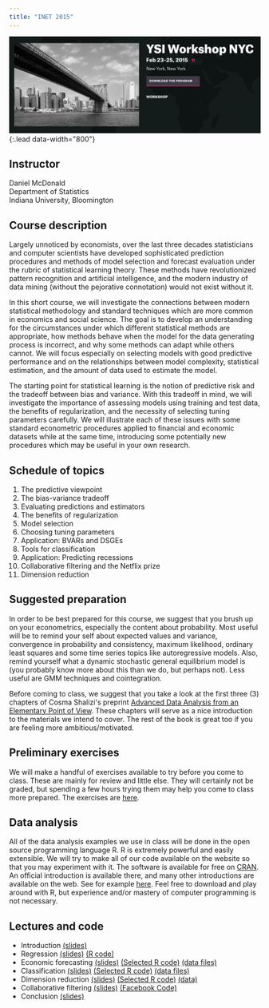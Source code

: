 ```yaml
---
title: "INET 2015"
---
```


![](/assets/teaching/inet2015/inetlogo2015.png){:.lead data-width="800"}




## Instructor
Daniel McDonald  
Department of Statistics  
Indiana University, Bloomington  



## Course description


Largely unnoticed by economists, over the last three decades
statisticians and computer scientists have developed sophisticated
prediction procedures and methods of model selection and forecast
evaluation under the rubric of statistical learning theory. These
methods have revolutionized pattern recognition and artificial
intelligence, and the modern industry of data mining (without the
pejorative connotation) would not exist without it.

In this short course, we will investigate the connections between
modern statistical methodology and standard techniques which are more
common in economics and social science. The goal is to develop an
understanding for the circumstances under which different statistical
methods are appropriate, how methods behave when the model for the
data generating process is incorrect, and why some methods can adapt
while others cannot. We will focus especially on selecting models with
good predictive performance and on the relationships between model
complexity, statistical estimation, and the amount of data used to
estimate the model.

The starting point for statistical learning is the notion of
predictive risk and the tradeoff between bias and variance. With this
tradeoff in mind, we will investigate the importance of assessing
models using training and test data, the benefits of regularization,
and the necessity of selecting tuning parameters carefully. We will
illustrate each of these issues with some standard econometric
procedures applied to financial and economic datasets while at the
same time, introducing some potentially new procedures which may be
useful in your own research.


## Schedule of topics


1. The predictive viewpoint
2. The bias-variance tradeoff
3. Evaluating predictions and estimators
4. The benefits of regularization
4. Model selection
5. Choosing tuning parameters
6. Application: BVARs and DSGEs
7. Tools for classification
9. Application: Predicting recessions
9. Collaborative filtering and the Netflix prize
1. Dimension reduction


## Suggested preparation

In order to be best prepared for this course, we suggest that you
brush up on your econometrics, especially the content about
probability. Most useful will be to remind your self about expected
values and variance, convergence in probability and consistency,
maximum likelihood, ordinary least squares and some time series topics
like autoregressive models. Also, remind yourself what a dynamic
stochastic general equilibrium model is (you probably know more about
this than we do, but perhaps not). Less useful are GMM techniques and
cointegration.

Before coming to class, we suggest that you take a look at the first
three (3) chapters of Cosma Shalizi's preprint 
[Advanced Data Analysis from an Elementary Point of View](http://www.stat.cmu.edu/~cshalizi/ADAfaEPoV/).
These chapters will serve as a nice introduction to the materials we intend to
cover. The rest of the book is great too if you are feeling more
ambitious/motivated.


## Preliminary exercises

We will make a handful of exercises available to try before you come
to class. These are mainly for review and little else. They will
certainly not be graded, but spending a few hours trying them may help
you come to class more prepared. The exercises are [here](/assets/teaching/inet2013/prelimQuestions.pdf).

## Data analysis

All of the data analysis examples we use in class will be done in the
open source programming language R. R is extremely
powerful and easily extensible. We will try to make all of our code
available on the website so that you may experiment with it. The
software is available for free on [CRAN](http://cran.r-project.org/). An
official introduction is available there, and many other introductions
are available on the web. See for example [here](/code-links.html). Feel free to download and play around with
R, but experience and/or mastery of computer programming is not
necessary.

## Lectures and code

* Introduction [(slides)](/assets/teaching/inet2015/inet2015intro.pdf)
* Regression [(slides)](/assets/teaching/inet2015/inet2015regression.pdf) [(R code)](/assets/teaching/inet2015/regression.R)
* Economic forecasting [(slides)](/assets/teaching/inet2015/inet2015econfcast.pdf) [(Selected R code)](/assets/teaching/inet2015/econfcast.R) [(data files)](/assets/teaching/inet2015/econfcast.zip)
* Classification [(slides)](/assets/teaching/inet2015/inet2015classification.pdf) [(Selected R code)](/assets/teaching/inet2015/classification.R) [(data files)](/assets/teaching/inet2015/classification.zip)
* Dimension reduction [(slides)](/assets/teaching/inet2015/inet2015moremethods.pdf) [(Selected R code)](/assets/teaching/inet2015/embeddings.R) [(data)](/assets/teaching/inet2015/nci.data)
* Collaborative filtering [(slides)](/assets/teaching/inet2015/inet2015cftemp.pdf) [(Facebook Code)](/assets/teaching/inet2015/facebook.R)
* Conclusion [(slides)](/assets/teaching/inet2015/inet2015conclusion.pdf)
